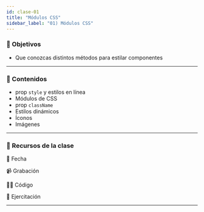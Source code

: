 ```yaml
---
id: clase-01
title: "Módulos CSS"
sidebar_label: "01) Módulos CSS"
---
```


### 🏁 Objetivos

- Que conozcas distintos métodos para estilar componentes

---

### 📝 Contenidos

- prop `style` y estilos en línea
- Módulos de CSS
- prop `className`
- Estilos dinámicos
- Íconos
- Imágenes

---

### 🚀 Recursos de la clase

📆 Fecha

📹 Grabación

👩‍💻 Código

💪 Ejercitación

---
